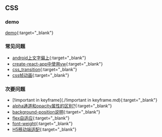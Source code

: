 ## CSS



### demo

[demo](./demo/transition.html){:target="_blank"}



### 常见问题

* [android上文字偏上](./android上文字偏上.md){:target="_blank"}
* [create-react-app中使用vw](./create-react-app中使用vw.md){:target="_blank"}
* [css_transition](./css_transition.md){:target="_blank"}
* [css帧动画](./css帧动画.md){:target="_blank"}



### 次要问题

* [!important in keyframe](./!important in keyframe.md){:target="_blank"}
* [alpha通道和opacity属性的区别?](./alpha通道和opacity属性的区别.md){:target="_blank"}
* [background-position说明](./background-position说明.md){:target="_blank"}
* [flex自适应](./flex自适应.md){:target="_blank"}
* [font-weight](./font-weight.md){:target="_blank"}
* [H5移动端适配](./H5移动端适配.md){:target="_blank"}